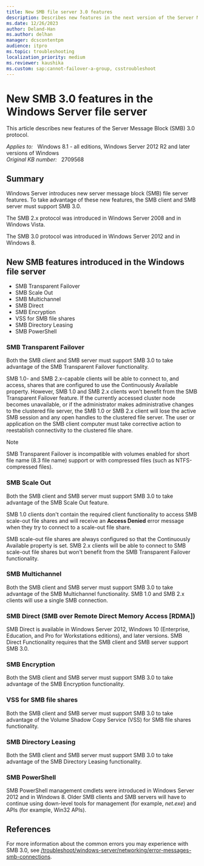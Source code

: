 ```yaml
---
title: New SMB file server 3.0 features
description: Describes new features in the next version of the Server Message Block (SMB) protocol, SMB 3.0. Windows Server introduced SMB 3.0.
ms.date: 12/26/2023
author: Deland-Han
ms.author: delhan
manager: dcscontentpm
audience: itpro
ms.topic: troubleshooting
localization_priority: medium
ms.reviewer: kaushika
ms.custom: sap:cannot-failover-a-group, csstroubleshoot
---
```

# New SMB 3.0 features in the Windows Server file server

This article describes new features of the Server Message Block (SMB) 3.0 protocol.

_Applies to:_ &nbsp; Windows 8.1 - all editions, Windows Server 2012 R2 and later versions of Windows  
_Original KB number:_ &nbsp; 2709568

## Summary

Windows Server introduces new server message block (SMB) file server features. To take advantage of these new features, the SMB client and SMB server must support SMB 3.0.

The SMB 2.x protocol was introduced in Windows Server 2008 and in Windows Vista.

The SMB 3.0 protocol was introduced in Windows Server 2012 and in Windows 8.

## New SMB features introduced in the Windows file server

- SMB Transparent Failover
- SMB Scale Out
- SMB Multichannel
- SMB Direct
- SMB Encryption
- VSS for SMB file shares
- SMB Directory Leasing
- SMB PowerShell

### SMB Transparent Failover

Both the SMB client and SMB server must support SMB 3.0 to take advantage of the SMB Transparent Failover functionality.

SMB 1.0- and SMB 2.x-capable clients will be able to connect to, and access, shares that are configured to use the Continuously Available property. However, SMB 1.0 and SMB 2.x clients won't benefit from the SMB Transparent Failover feature. If the currently accessed cluster node becomes unavailable, or if the administrator makes administrative changes to the clustered file server, the SMB 1.0 or SMB 2.x client will lose the active SMB session and any open handles to the clustered file server. The user or application on the SMB client computer must take corrective action to reestablish connectivity to the clustered file share.

> [!NOTE]
> SMB Transparent Failover is incompatible with volumes enabled for short file name (8.3 file name) support or with compressed files (such as NTFS-compressed files).

### SMB Scale Out

Both the SMB client and SMB server must support SMB 3.0 to take advantage of the SMB Scale Out feature.

SMB 1.0 clients don't contain the required client functionality to access SMB scale-out file shares and will receive an **Access Denied** error message when they try to connect to a scale-out file share.

SMB scale-out file shares are always configured so that the Continuously Available property is set. SMB 2.x clients will be able to connect to SMB scale-out file shares but won't benefit from the SMB Transparent Failover functionality.

### SMB Multichannel

Both the SMB client and SMB server must support SMB 3.0 to take advantage of the SMB Multichannel functionality. SMB 1.0 and SMB 2.x clients will use a single SMB connection.

### SMB Direct (SMB over Remote Direct Memory Access [RDMA])

SMB Direct is available in Windows Server 2012, Windows 10 (Enterprise, Education, and Pro for Workstations editions), and later versions. SMB Direct Functionality requires that the SMB client and SMB server support SMB 3.0.

### SMB Encryption

Both the SMB client and SMB server must support SMB 3.0 to take advantage of the SMB Encryption functionality.

### VSS for SMB file shares

Both the SMB client and SMB server must support SMB 3.0 to take advantage of the Volume Shadow Copy Service (VSS) for SMB file shares functionality.

### SMB Directory Leasing

Both the SMB client and SMB server must support SMB 3.0 to take advantage of the SMB Directory Leasing functionality.

### SMB PowerShell

SMB PowerShell management cmdlets were introduced in Windows Server 2012 and in Windows 8. Older SMB clients and SMB servers will have to continue using down-level tools for management (for example, *net.exe*) and APIs (for example, Win32 APIs).

## References

For more information about the common errors you may experience with SMB 3.0, see [/troubleshoot/windows-server/networking/error-messages-smb-connections](https://support.microsoft.com/help/2686098).
